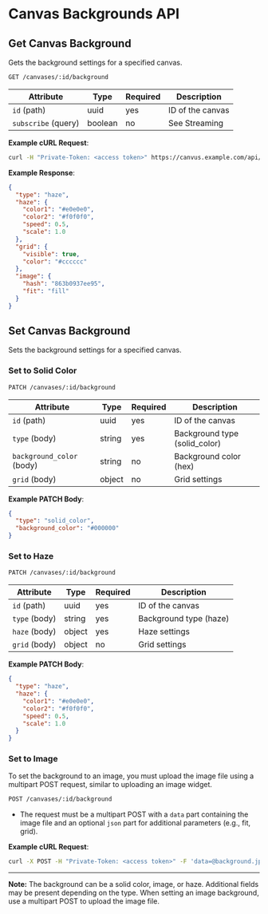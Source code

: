 # Canvas Backgrounds API

## Get Canvas Background

Gets the background settings for a specified canvas.

```bash
GET /canvases/:id/background
```

| Attribute           | Type    | Required | Description                  |
|---------------------|---------|----------|------------------------------|
| `id` (path)         | uuid    | yes      | ID of the canvas             |
| `subscribe` (query) | boolean | no       | See Streaming                |

**Example cURL Request**:
```bash
curl -H "Private-Token: <access token>" https://canvus.example.com/api/v1/canvases/<canvas_id>/background
```

**Example Response**:
```json
{
  "type": "haze",
  "haze": {
    "color1": "#e0e0e0",
    "color2": "#f0f0f0",
    "speed": 0.5,
    "scale": 1.0
  },
  "grid": {
    "visible": true,
    "color": "#cccccc"
  },
  "image": {
    "hash": "863b0937ee95",
    "fit": "fill"
  }
}
```

## Set Canvas Background

Sets the background settings for a specified canvas.

### Set to Solid Color

```bash
PATCH /canvases/:id/background
```

| Attribute           | Type    | Required | Description                  |
|---------------------|---------|----------|------------------------------|
| `id` (path)         | uuid    | yes      | ID of the canvas             |
| `type` (body)       | string  | yes      | Background type (solid_color) |
| `background_color` (body) | string | no   | Background color (hex)       |
| `grid` (body)       | object  | no       | Grid settings                |

**Example PATCH Body**:
```json
{
  "type": "solid_color",
  "background_color": "#000000"
}
```

### Set to Haze

```bash
PATCH /canvases/:id/background
```

| Attribute           | Type    | Required | Description                  |
|---------------------|---------|----------|------------------------------|
| `id` (path)         | uuid    | yes      | ID of the canvas             |
| `type` (body)       | string  | yes      | Background type (haze)       |
| `haze` (body)       | object  | yes      | Haze settings                |
| `grid` (body)       | object  | no       | Grid settings                |

**Example PATCH Body**:
```json
{
  "type": "haze",
  "haze": {
    "color1": "#e0e0e0",
    "color2": "#f0f0f0",
    "speed": 0.5,
    "scale": 1.0
  }
}
```

### Set to Image

To set the background to an image, you must upload the image file using a multipart POST request, similar to uploading an image widget.

```bash
POST /canvases/:id/background
```

- The request must be a multipart POST with a `data` part containing the image file and an optional `json` part for additional parameters (e.g., fit, grid).

**Example cURL Request**:
```bash
curl -X POST -H "Private-Token: <access token>" -F 'data=@background.jpg' -F 'json={"type":"image","fit":"fill"}' https://canvus.example.com/api/v1/canvases/<canvas_id>/background
```

---

**Note:** The background can be a solid color, image, or haze. Additional fields may be present depending on the type. When setting an image background, use a multipart POST to upload the image file. 